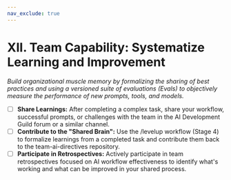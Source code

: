 ```yaml
---
nav_exclude: true
---
```

# XII. Team Capability: Systematize Learning and Improvement

*Build organizational muscle memory by formalizing the sharing of best practices and using a versioned suite of evaluations (Evals) to objectively measure the performance of new prompts, tools, and models.*

- [ ] **Share Learnings:** After completing a complex task, share your workflow, successful prompts, or challenges with the team in the AI Development Guild forum or a similar channel.
- [ ] **Contribute to the "Shared Brain":** Use the /levelup workflow (Stage 4) to formalize learnings from a completed task and contribute them back to the team-ai-directives repository.
- [ ] **Participate in Retrospectives:** Actively participate in team retrospectives focused on AI workflow effectiveness to identify what's working and what can be improved in your shared process.
